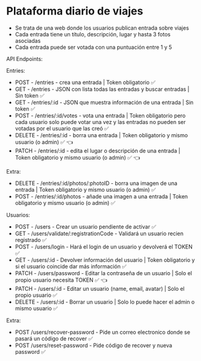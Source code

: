 # Plataforma diario de viajes

- Se trata de una web donde los usuarios publican entrada sobre viajes
- Cada entrada tiene un título, descripción, lugar y hasta 3 fotos asociadas
- Cada entrada puede ser votada con una puntuación entre 1 y 5

API Endpoints:

Entries:

- POST - /entries - crea una entrada | Token obligatorio ✅
- GET - /entries - JSON con lista todas las entradas y buscar entradas | Sin token ✅
- GET - /entries/:id - JSON que muestra información de una entrada | Sin token ✅
- POST - /entries/:id/votes - vota una entrada | Token obligatorio pero cada usuario solo puede votar una vez y las entradas no pueden ser votadas por el usuario que las creó ✅
- DELETE - /entries/:id - borra una entrada | Token obligatorio y mismo usuario (o admin) ✅ 👈
- PATCH - /entries/:id - edita el lugar o descripción de una entrada | Token obligatorio y mismo usuario (o admin) ✅ 👈

Extra:

- DELETE - /entries/:id/photos/:photoID - borra una imagen de una entrada | Token obligatorio y mismo usuario (o admin) ✅
- POST - /entries/:id/photos - añade una imagen a una entrada | Token obligatorio y mismo usuario (o admin) ✅

Usuarios:

- POST - /users - Crear un usuario pendiente de activar ✅
- GET - /users/validate/:registrationCode - Validará un usuario recien registrado ✅
- POST - /users/login - Hará el login de un usuario y devolverá el TOKEN ✅
- GET - /users/:id - Devolver información del usuario | Token obligatorio y si el usuario coincide dar más información ✅
- PATCH - /users/password - Editar la contraseña de un usuario | Solo el propio usuario necesita TOKEN ✅ 👈
- PATCH - /users/:id - Editar un usuario (name, email, avatar) | Solo el propio usuario ✅
- DELETE - /users/:id - Borrar un usuario | Solo lo puede hacer el admin o mismo usuario ✅

Extra:

- POST /users/recover-password - Pide un correo electronico donde se pasará un código de recover ✅
- POST /users/reset-password - Pide código de recover y nueva password ✅
